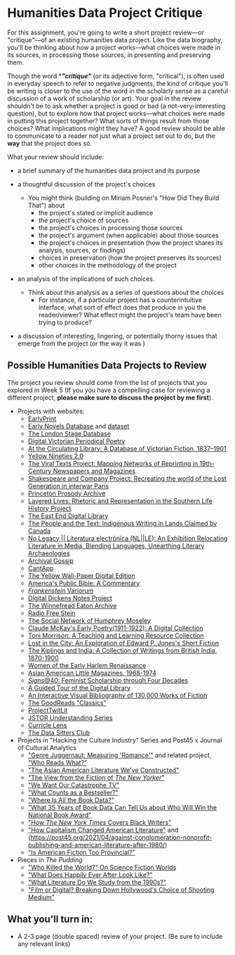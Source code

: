 #  Humanities Data Project Critique

For this assignment, you're going to write a short project review––or "critique"––of an existing humanities data project. Like the data biography, you'll be thinking about how a project works-–what choices were made in its sources, in processing those sources, in presenting and preserving them.  

Though the word ****"critique"*** (or its adjective form, "critical"), is often used in everyday speech to refer to negative judgments, the kind of critique you'll be writing is closer to the use of the word in the scholarly sense as a careful discussion of a work of scholarship (or art). Your goal in the review shouldn't be to ask whether a project is good or bad (a not-very-interesting question), but to explore how that project works––what choices were made in putting this project together?  What sorts of things result from those choices? What implications might they have? A good review should be able to communicate to a reader not just what a project set out to do, but the **way** that the project does so.

What your review should include:

- a brief summary of the humanities data project and its purpose
- a thoughtful discussion of the project's choices
	- You might think (building on Miriam Posner's "How Did They Build That") about
		- the project's stated or implicit audience 
		- the project's choice of sources
		- the project's choices in processing those sources
		- the project's argument (when applicable) about those sources
		- the project's choices in presentation (how the project shares its analysis, sources, or findings)
		- choices in preservation (how the project preserves its sources)
		- other choices in the methodology of the project
		
- an analysis of the implications of such choices.
	-  Think about this analysis as a series of questions about the choices
		- For instance, if a particular project has a counterintuitive interface, what sort of effect does that produce in you the reader/viewer? What effect might the project's team have been trying to produce?

- a discussion of interesting, lingering, or potentially thorny issues that emerge from the project (or the way it was )


## Possible Humanities Data Projects to Review

The project you review should come from the list of projects that you explored in Week 5 (If you you have a compelling case for reviewing a different project, **please make sure to discuss the project by me first**).

- Projects with websites:
	- [EarlyPrint](https://earlyprint.org/)
	- [Early Novels Database](https://earlynovels.github.io/) and [dataset](https://github.com/earlynovels/end-dataset)
	- [The London Stage Database](https://londonstagedatabase.uoregon.edu/)
	- [Digital Victorian Periodical Poetry](https://dvpp.uvic.ca/index.html)
	- [At the Circulating Library: A Database of Victorian Fiction, 1837–1901](https://www.victorianresearch.org/atcl/)
	- [Yellow Nineties 2.0](https://1890s.ca/magazine_rack/)
	- [The Viral Texts Project: Mapping Networks of Reprinting in 19th-Century Newspapers and Magazines](https://viraltexts.org/)
	- [Shakespeare and Company Project: Recreating the world of the Lost Generation in interwar Paris](https://shakespeareandco.princeton.edu/)
	- [Princeton Prosody Archive](https://prosody.princeton.edu/)
	- [Layered Lives: Rhetoric and Representation in the Southern Life History Project](https://layeredlives.org/)
	- [The East End Digital Library](https://eastendarchives.net/)
	- [The People and the Text: Indigenous Writing in Lands Claimed by Canada](https://thepeopleandthetext.ca/)
	- [No Legacy || Literatura electrónica (NL||LE): An Exhibition Relocating Literature in Media, Blending Languages, Unearthing Literary Archaeologies](https://nolegacy.berkeley.edu/)
	- [Archival Gossip](https://archivalgossip.com/collection/)
	- [CantApp](http://www.sd-editions.com/CantApp/GP/)
	- [The Yellow Wall-Paper Digital Edition](https://yellowwallpaperedition.com/)
	- [America's Public Bible: A Commentary](https://americaspublicbible.org/)
	- [*Frankenstein* Variorum](https://frankensteinvariorum.github.io/viewer/)
	- [Digital Dickens Notes Project](https://www.dickensnotes.com/)
	- [The Winnefread Eaton Archive](https://www.winnifredeatonarchive.org/index.html)
	- [Radio Free Stein](https://radiofreestein.com/)
	- [The Social Network of Humphrey Moseley](https://digitalbookhistory.com/moseley/)
	- [Claude McKay's Early Poetry(1911-1922): A Digital Collection](https://scalar.lehigh.edu/mckay/index)
	- [Toni Morrison: A Teaching and Learning Resource Collection](https://scalar.lehigh.edu/toni-morrison/welcome?path=index)
	- [Lost in the City: An Exploration of Edward P. Jones's Short Fiction](https://iopn.library.illinois.edu/scalar/lost-in-the-city-a-exploration-of-edward-p-joness-short-fiction-/index)
	- [The Kiplings and India: A Collection of Writings from British India, 1870-1900](https://scalar.lehigh.edu/kiplings/index)
	- [Women of the Early Harlem Renaissance](https://scalar.lehigh.edu/harlemwomen/index)
	- [Asian American Little Magazines, 1968-1974](https://scalar.lehigh.edu/asian-american-little-magazines/index)
	- [*Signs*@40: Feminist Scholarship through Four Decades](http://signsat40.signsjournal.org/)
	- [A Guided Tour of the Digital Library](https://creatingdata.us/datasets/hathi-features/)
	- [An Interactive Visual Bibliography of 130,000 Works of Fiction](https://creatingdata.us/techne/bibliographies/)
	- [The GoodReads "Classics"](https://melaniewalsh.github.io/Goodreads-Classics/)
	- [ProjectTwitLit](https://twitlit.github.io/)
	- [JSTOR Understanding Series](https://labs.jstor.org/projects/the-jstor-understanding-series/)
	- [Curricle Lens](https://curricle.net/)
	- [The Data Sitters Club](https://litlab.stanford.edu/projects/data-sitters-club/)
- Projects in "Hacking the Culture Industry" Series and Post45 x Journal of Cultural Analytics
	-  ["Genre Juggernaut: Measuring 'Romance'"](https://www.publicbooks.org/genre-juggernaut-measuring-romance/) and related project, ["Who Reads What?"](http://gr.pennds.org/)
	- ["The Asian American Literature We've Constructed"](https://post45.org/2021/04/the-asian-american-literature-weve-constructed/)
	- ["The View from the Fiction of *The New Yorker*"](https://www.publicbooks.org/geography-fiction-the-new-yorker/)
	- ["We Want Our Catastrophe TV"](https://www.publicbooks.org/we-want-our-catastrophe-tv/)
	- ["What Counts as a Bestseller?"](https://www.publicbooks.org/what-counts-as-a-bestseller/)
	- ["Where Is All the Book Data?"](https://www.publicbooks.org/where-is-all-the-book-data/)
	- ["What 35 Years of Book Data Can Tell Us about Who Will Win the National Book Award"](https://www.publicbooks.org/what-35-years-of-data-can-tell-us-about-who-will-win-the-national-book-award/)
	- ["How *The New York Times* Covers Black Writers"](https://www.publicbooks.org/how-the-new-york-times-covers-black-writers/)
	- ["How Capitalism Changed American Literature"](https://www.publicbooks.org/how-capitalism-changed-american-literature/) and (https://post45.org/2021/04/against-conglomeration-nonprofit-publishing-and-american-literature-after-1980/)
	-  ["Is American Fiction Too Provincial?"](https://www.publicbooks.org/is-american-fiction-too-provincial/)
-  Pieces in *The Pudding*
	- ["Who Killed the World?" On Science Fiction Worlds](https://pudding.cool/2024/07/scifi/)
	- ["What Does Happily Ever After Look Like?"](https://pudding.cool/2023/10/romance-covers/)
	- ["What Literature Do We Study from the 1990s?"](https://pudding.cool/2023/01/lit-canon/)
	- ["Film or Digital? Breaking Down Hollywood's Choice of Shooting Medium"](https://pudding.cool/2018/08/filmordigital/)



## What you'll turn in:

- A 2-3 page (double spaced) review of your project. (Be sure to include any relevant links)